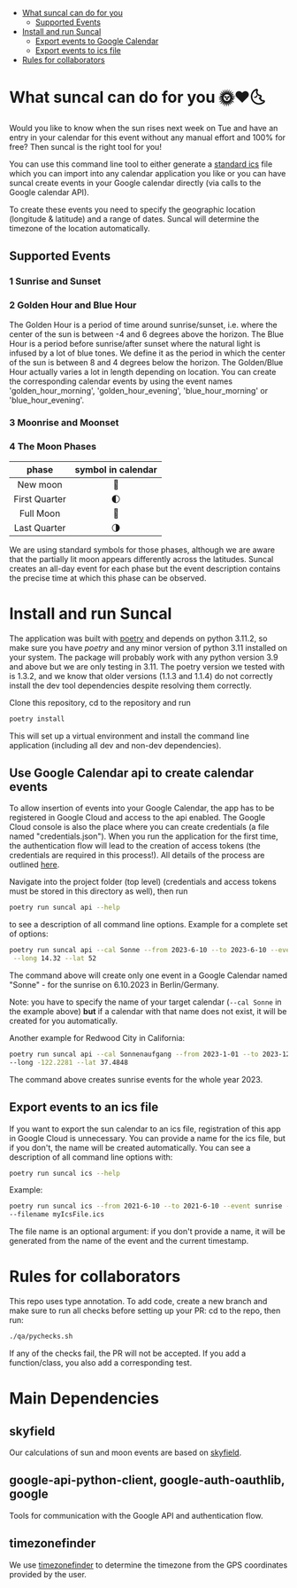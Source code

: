 - [What suncal can do for you](https://github.com/rotkehlxen/suncal#what-does-suncal-do-%EF%B8%8F)
  - [Supported Events](https://github.com/rotkehlxen/suncal#supported-events)
- [Install and run Suncal](https://github.com/rotkehlxen/suncal#install-and-run-suncal)
  - [Export events to Google Calendar](https://github.com/rotkehlxen/suncal#use-google-calendar-api-to-create-calendar-events)
  - [Export events to ics file](https://github.com/rotkehlxen/suncal#export-events-to-an-ics-file)
- [Rules for collaborators](https://github.com/rotkehlxen/suncal#rules-for-collaborators)


# What suncal can do for you 🌞❤️🌜
Would you like to know when the sun rises next week on Tue and have an entry in your calendar for this event without any 
manual effort and 100% for free? Then suncal is the right tool for you!

You can use this command line tool to either generate a 
[standard ics](https://datatracker.ietf.org/doc/html/rfc5545#page-102) file which you can import into any calendar
application you like or you can have suncal create events in your Google calendar directly (via calls to the Google
calendar API).

To create these events you need to specify the geographic location (longitude & latitude) and a range of dates. 
Suncal will determine the timezone of the location automatically.

## Supported Events

### 1 Sunrise and Sunset
### 2 Golden Hour and Blue Hour

The Golden Hour is a period of time around sunrise/sunset, i.e. where the center of the sun is between -4 and 6 degrees 
above the horizon. The Blue Hour is a period before sunrise/after sunset where the natural light is infused by a lot of 
blue tones. We define it as the period in which the center of the sun is between 8 and 4 degrees below the horizon. 
The Golden/Blue Hour actually varies a lot in length depending on location. You can create the corresponding calendar 
events by using the event names 'golden_hour_morning', 'golden_hour_evening', 'blue_hour_morning' or 'blue_hour_evening'. 

### 3 Moonrise and Moonset
### 4 The Moon Phases

|     phase     | symbol in calendar |
|:-------------:|:------------------:|
|   New moon    |         🌚         |
| First Quarter |         🌓         |
|   Full Moon   |         🌝         |
| Last Quarter  |         🌗         |

We are using standard symbols for those phases, although we are aware that the partially lit moon appears 
differently across the latitudes. Suncal creates an all-day event for each phase but the event description contains the 
precise time at which this phase can be observed.

# Install and run Suncal

The application was built with [poetry](https://python-poetry.org/) and depends on python 3.11.2, so make sure you have 
*poetry* and any minor version of python 3.11 installed on your system. The package will probably work with any python 
version 3.9 and above but we are only testing in 3.11. The poetry version we tested with is 1.3.2, and we know that 
older versions (1.1.3 and 1.1.4) do not correctly install the dev tool dependencies despite resolving them correctly. 

Clone this repository, cd to the repository and run

```bash
poetry install
```
This will set up a virtual environment and install the command line application 
(including all dev and non-dev dependencies).

## Use Google Calendar api to create calendar events

To allow insertion of events into your Google Calendar, the app has to be registered in Google Cloud and access to the
api enabled. The Google Cloud console is also the place where you can create credentials (a file named "credentials.json").
When you run the application for the first time, the authentication flow will lead to the creation of access tokens (the
credentials are required in this process!). All details of the process are outlined 
[here](https://developers.google.com/calendar/quickstart/python). 

Navigate into the project folder (top level) (credentials and access tokens must be stored in this directory as well),
then run

```bash
poetry run suncal api --help
```

to see a description of all command line options.
Example for a complete set of options:

```bash
poetry run suncal api --cal Sonne --from 2023-6-10 --to 2023-6-10 --event sunrise \
 --long 14.32 --lat 52
```
The command above will create only one event in a Google Calendar named "Sonne" - for the sunrise on 6.10.2023 in 
Berlin/Germany.

Note: you have to specify the name of your target calendar (`--cal Sonne` in the example above) **but** if a calendar 
with that name does not exist, it will be created for you automatically.

Another example for Redwood City in California:

```bash
poetry run suncal api --cal Sonnenaufgang --from 2023-1-01 --to 2023-12-31 --event sunrise \ 
--long -122.2281 --lat 37.4848
```
The command above creates sunrise events for the whole year 2023.

## Export events to an ics file

If you want to export the sun calendar to an ics file, registration of this app in Google Cloud is unnecessary.
You can provide a name for the ics file, but if you don't, the name will be created automatically. You can see a
description of all command line options with:

```bash
poetry run suncal ics --help
```

Example:

```bash
poetry run suncal ics --from 2021-6-10 --to 2021-6-10 --event sunrise --long 14.32 --lat 52 \ 
--filename myIcsFile.ics
```

The file name is an optional argument: if you don't provide a name, it will be generated from the name of the event and
the current timestamp. 

# Rules for collaborators

This repo uses type annotation. To add code, 
create a new branch and make sure to run all checks before setting up your PR: cd to the repo, then run:

```bash
./qa/pychecks.sh
```

If any of the checks fail, the PR will not be accepted. If you add a function/class, you also add a corresponding test.

# Main Dependencies

## skyfield
Our calculations of sun and moon events are based on [skyfield](https://rhodesmill.org/skyfield/).

## google-api-python-client, google-auth-oauthlib, google
Tools for communication with the Google API and authentication flow.

## timezonefinder
We use [timezonefinder](https://github.com/jannikmi/timezonefinder) to determine the timezone from the GPS coordinates
provided by the user.
